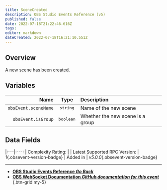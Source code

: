 ```yaml
---
title: SceneCreated
description: OBS Studio Events Reference (v5)
published: false
date: 2022-07-18T21:22:46.616Z
tags: 
editor: markdown
dateCreated: 2022-07-18T16:21:10.551Z
---
```


## Overview
A new scene has been created.

## Variables
Name | Type | Description | 
----:|:----:|:------------|
`obsEvent.sceneName` | <kbd>string</kbd> | Name of the new scene
`obsEvent.isGroup` | <kbd>boolean</kbd> | Whether the new scene is a group

## Data Fields
|:---|:---:
| Complexity Rating: | <span class="stars stars--2"></span>
| Latest Supported RPC Version: | *1*{.obsevent-version-badge}
| Added in | *v5.0.0*{.obsevent-version-badge}

---

- [<i class="mdi mdi-chevron-left"></i>**OBS Studio Events Reference *Go Back***](/en/Broadcasters/OBS/Raw/v5Events)
- [<i class="mdi mdi-github"></i> **OBS WebSocket Documentation *GitHub documentation for this event***](https://github.com/obsproject/obs-websocket/blob/master/docs/generated/protocol.md#scenecreated)
{.btn-grid my-5}